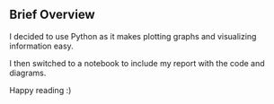 ## Brief Overview

I decided to use Python as it makes plotting graphs and visualizing information easy.

I then switched to a notebook to include my report with the code and diagrams.

Happy reading :)
